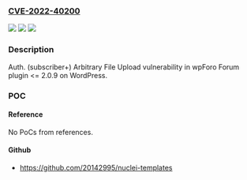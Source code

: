 ### [CVE-2022-40200](https://cve.mitre.org/cgi-bin/cvename.cgi?name=CVE-2022-40200)
![](https://img.shields.io/static/v1?label=Product&message=wpForo%20Forum%20(WordPress%20plugin)&color=blue)
![](https://img.shields.io/static/v1?label=Version&message=%3C%3D%202.0.9%3C%3D%202.0.9%20&color=brighgreen)
![](https://img.shields.io/static/v1?label=Vulnerability&message=Arbitrary%20File%20Upload&color=brighgreen)

### Description

Auth. (subscriber+) Arbitrary File Upload vulnerability in wpForo Forum plugin <= 2.0.9 on WordPress.

### POC

#### Reference
No PoCs from references.

#### Github
- https://github.com/20142995/nuclei-templates

